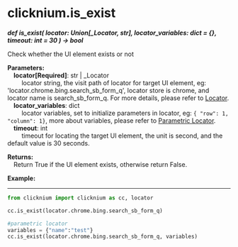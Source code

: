 # clicknium.is_exist
***def is_exist(
        locator: Union[_Locator, str],
        locator_variables: dict = {},
        timeout: int = 30
    ) -> bool***  

Check whether the UI element exists or not  

**Parameters:**  
    &emsp;**locator[Required]**: str | _Locator   
        &emsp;&emsp; locator string, the visit path of locator for target UI element, eg: 'locator.chrome.bing.search_sb_form_q', locator store is chrome, and locator name is search_sb_form_q. For more details, please refer to [Locator](./doc/automation/locator.md).  
    &emsp;**locator_variables**: dict  
        &emsp;&emsp; locator variables, set to initialize parameters in locator, eg: `{ "row": 1,  "column": 1}`, more about variables, please refer to [Parametric Locator](./doc/automation/parametric_locator.md).  
    &emsp;**timeout**: int  
        &emsp;&emsp; timeout for locating the target UI element, the unit is second, and the default value is 30 seconds. 

**Returns:**  
    &emsp;Return True if the UI element exists, otherwise return False.

**Example:**
***
```python
from clicknium import clicknium as cc, locator

cc.is_exist(locator.chrome.bing.search_sb_form_q)

#parametric locator
variables = {"name":"test"}
cc.is_exist(locator.chrome.bing.search_sb_form_q, variables)
```